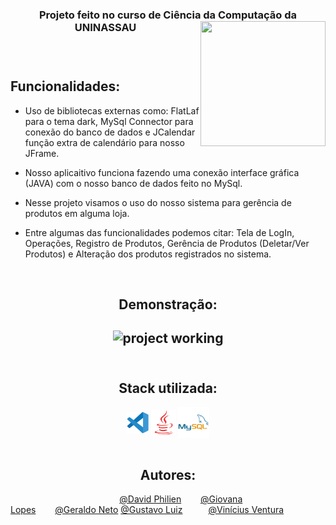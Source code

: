 
<h3 align="center"> Projeto feito no curso de Ciência da Computação da UNINASSAU <img align="right" alt"VSCODE" src="https://i.imgur.com/XUzFlKB.png" width="200" height="200"/> <h3/>

<br/>

## Funcionalidades:

- Uso de bibliotecas externas como: FlatLaf para o tema dark, MySql Connector para conexão do banco de dados e JCalendar função extra de calendário para nosso JFrame.

- Nosso aplicaitivo funciona fazendo uma conexão interface gráfica (JAVA) com o nosso banco de dados feito no MySql.

- Nesse projeto visamos o uso do nosso sistema para gerência de produtos em alguma loja.

- Entre algumas das funcionalidades podemos citar: Tela de LogIn, Operações, Registro de Produtos, Gerência de Produtos (Deletar/Ver Produtos) e Alteração dos produtos registrados no sistema.

<br/>

<h2 align="CENTER"> Demonstração: <h2/>

<div align="center">
<img src="https://i.imgur.com/exOGTat.gif" alt="project working"/>
</div>
<br/>

<h2 align="center"> Stack utilizada: </h2>

<div align="center">
    <img align="center" alt"VSCODE" src="https://raw.githubusercontent.com/devicons/devicon/1119b9f84c0290e0f0b38982099a2bd027a48bf1/icons/vscode/vscode-original.svg"   width="35" height="35"/> 
      <img align="center" alt"JAVA" src="https://raw.githubusercontent.com/devicons/devicon/1119b9f84c0290e0f0b38982099a2bd027a48bf1/icons/java/java-plain.svg" width="40" height="40"/> 
          <img align="center" alt"MYSQL" src="https://raw.githubusercontent.com/devicons/devicon/1119b9f84c0290e0f0b38982099a2bd027a48bf1/icons/mysql/mysql-original-wordmark.svg" width="50" height="50"/> 
    
</div>


<br/>

<h2 align="center"> Autores: </h2>

⠀⠀⠀⠀⠀⠀⠀⠀⠀⠀⠀⠀⠀⠀⠀⠀⠀[@David Philien](https://www.github.com/davidplgomes)⠀⠀⠀[@Giovana Lopes](https://www.github.com/glopes2003)⠀⠀⠀[@Geraldo Neto](https://www.github.com/GeRa26) [@Gustavo Luiz](https://www.instagram.com/guga.luizz)⠀⠀⠀⠀[@Vinícius Ventura](https://www.github.com/vinivent)
